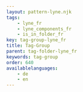 ```yaml
---
layout: pattern-lyne.njk
tags: 
    - lyne_fr
    - lyne_components_fr
    - is_in_folder_fr
key: tag-group-lyne_fr
title: Tag-Group
parent: tag-folder-lyne_fr
keywords: tag-group
order: 640
availablelanguages: 
    - de
    - en
---
```

